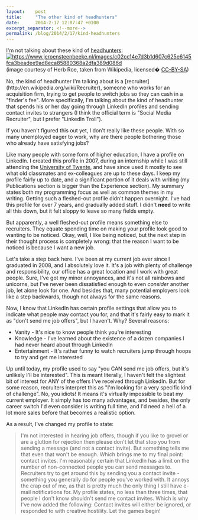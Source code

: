 ```yaml
---
layout:    post
title:     "The other kind of headhunters"
date:      2014-2-17 12:07:47 +0100
excerpt_separator: <!--more-->
permalink: /blog/2014/2/17/kind-headhunters
---
```


I'm not talking about these kind of [headhunters](http://en.wikipedia.org/wiki/Headhunting):
[<img alt="https://www.jeroensteenbeeke.nl/images/c02cc14e7d3b1d607c625e6145fca3beadee9ad8eca85880368a2dfa389d086d" src="https://www.jeroensteenbeeke.nl/images/c02cc14e7d3b1d607c625e6145fca3beadee9ad8eca85880368a2dfa389d086d" />](http://en.wikipedia.org/wiki/File:Chromesun_mississippian_priest_digital_painting.jpg)(image courtesy of Herb Roe, taken from Wikipedia, licensed� [CC-BY-SA](http://creativecommons.org/licenses/by-sa/3.0/))

<!--more-->No, the kind of headhunter I'm talking about is a [recruiter](http://en.wikipedia.org/wiki/Recruiter), someone who works for an acquisition firm, trying to get people to switch jobs so they can cash in a &quot;finder's fee&quot;. More specifically, I'm talking about the kind of headhunter that spends his or her day going through LinkedIn profiles and sending contact invites to strangers (I think the official term is &quot;Social Media Recruiter&quot;, but I prefer &quot;LinkedIn Troll&quot;).

If you haven't figured this out yet, I don't really like these people. With so many unemployed eager to work, why are there people bothering those who already have satisfying jobs?

Like many people with some form of higher education, I have a profile on LinkedIn. I created this profile in 2007, during an internship while I was still attending the [University of Twente](http://www.utwente.nl), and have since used it mostly to see what old classmates and ex-colleagues are up to these days. I keep my profile fairly up to date, and a significant portion of it deals with writing (my Publications section is bigger than the Experience section). My summary states both my programming focus as well as common themes in my writing. Getting such a fleshed-out profile didn't happen overnight. I've had this profile for over 7 years, and gradually added stuff. I didn't **need** to write all this down, but it felt sloppy to leave so many fields empty.

But apparently, a well fleshed-out profile means something else to recruiters. They equate spending time on making your profile look good to wanting to be noticed. Okay, well, I like being noticed, but the next step in their thought process is completely wrong: that the reason I want to be noticed is because I want a new job.

Let's take a step back here. I've been at my current job ever since I graduated in 2008, and I absolutely love it. It's a job with plenty of challenge and responsibility, our office has a great location and I work with great people. Sure, I've got my minor annoyances, and it's not all rainbows and unicorns, but I've never been dissatisfied enough to even *consider* another job, let alone look for one. And besides that, many potential employers look like a step backwards, though not always for the same reasons.

Now, I know that LinkedIn has certain profile settings that allow you to indicate what people may contact you for, and that it's fairly easy to mark it as &quot;don't send me job offers&quot;, but I haven't. Why? Several reasons:
* Vanity - It's nice to know people think you're interesting
* Knowledge - I've learned about the existence of a dozen companies I had never heard about through LinkedIn
* Entertainment - It's rather funny to watch recruiters jump through hoops to try and get me interested

Up until today, my profile used to say &quot;you CAN send me job offers, but it's unlikely I'll be interested&quot;. This is meant literally, I haven't felt the slightest bit of interest for ANY of the offers I've received through LinkedIn. But for some reason, recruiters interpret this as &quot;I'm looking for a very specific kind of challenge&quot;. No, you idiots! It means it's virtually impossible to beat my current employer. It simply has too many advantages, and besides, the only career switch I'd even consider is writing full time, and I'd need a hell of a lot more sales before that becomes a realistic option.

As a result, I've changed my profile to state:
> I'm not interested in hearing job offers, though if you like to grovel or are a glutton for rejection then please don't let that stop you from sending a message (and not a contact invite).
But something tells me that even that won't be enough. Which brings me to my final point: contact invites. I'm reasonably certain that LinkedIn has a limit on the number of non-connected people you can send messages to. Recruiters try to get around this by sending you a contact invite - something you generally do for people you've worked with. It annoys the crap out of me, as that is pretty much the only thing I still have e-mail notifications for. My profile states, no less than three times, that people I don't know shouldn't send me contact invites. Which is why I've now added the following:
> Contact invites will either be ignored, or responded to with creative hostility.
Let the games begin!